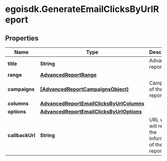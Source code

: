 # egoisdk.GenerateEmailClicksByUrlReport

## Properties

Name | Type | Description | Notes
------------ | ------------- | ------------- | -------------
**title** | **String** | Advanced report title | 
**range** | [**AdvancedReportRange**](AdvancedReportRange.md) |  | 
**campaigns** | [**[AdvancedReportCampaignsObject]**](AdvancedReportCampaignsObject.md) | Campaigns of the report | 
**columns** | [**AdvancedReportEmailClicksByUrlColumns**](AdvancedReportEmailClicksByUrlColumns.md) |  | 
**options** | [**AdvancedReportEmailClicksByUrlOptions**](AdvancedReportEmailClicksByUrlOptions.md) |  | 
**callbackUrl** | **String** | URL which will receive the information of the report | [optional] 


